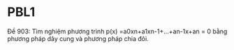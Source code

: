 # PBL1
Đề 903: Tìm nghiệm phương trình p(x) =a0xn+a1xn-1+...+an-1x+an  = 0 bằng phương pháp dây cung và phương pháp chia đôi. 
